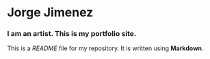# Jorge Jimenez

### I am an artist. This is my portfolio site.

This is a *README* file for my repository. It is written using **Markdown**.
